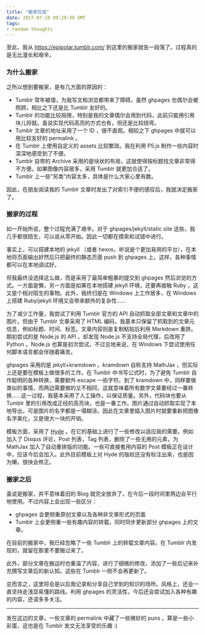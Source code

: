 ```yaml
---
title: "搬家完成"
date: 2017-07-10 09:29:39 GMT
tags:
- random thoughts
---
```


至此，我从 https://epipolar.tumblr.com/ 到这里的搬家就告一段落了。过程真的是无比漫长和艰辛。

### 为什么搬家

之所以想到要搬家，是有几方面的原因的：

- Tumblr 常年被墙，为我写文和浏览都带来了障碍，虽然 ghpages 也偶尔会被照顾，相比之下还是比 Tumblr 友好的。
- Tumblr 的功能比较局限，特别是我的文章偶尔会用到代码，此前只能用引用块儿将就。虽说实现代码高亮的方式也有，但还是比较绕弯。
- Tumblr 文章的地址采用了一个 ID ，很不直观。相较之下 ghpages 中就可以用比较友好的 permalink 。
- 在 Tumblr 上使用自定义的 assets 比较繁琐。我在利用 P5.js 制作一些内容时深深地感受到了不便。
- Tumblr 自带的 Archive 采用的是块状的布局，这就使得按标题找文章非常得不方便。如果图像内容居多，采用 Tumblr 就更加合适了。
- Tumblr 上一些“另类”内容太多，具体是什么大家心里有数。

因此，在朋友阅读我的 Tumblr 文章时发出了对索引不便的感叹后，我就决定搬家了。

### 搬家的过程

如一开始所说，整个过程充满了艰辛。对于 ghpages/jekyll/static site 这些，我几乎都很陌生，可以说从零开始。因此一切都在摸索和试错中进行。

事实上，可以搭建本地的 jekyll （或者 hexos，听说是个更加易用的平台），在本地将页面输出好然后只把最终的静态页面 push 到 ghpages 上。这样，各种事情都可以在本地调试好。

但我最终没选择这么做，而是采用了最简单粗暴的提交到 ghpages 然后浏览的方式。一方面是懒，另一方面是如果在本地搭建 jekyll 环境，还要再接触 Ruby ，这又是个相对陌生的事物。此外，我终归是在 Windows 上工作居多，在 Windows 上搭建 Ruby/jekyll 环境又会带来额外的复杂性……

为了减少工作量，我尝试了利用 Tumblr 官方的 API 自动抓取全部文章和文章中的图片。但由于 Tumblr 文章采用了 HTML 编码，我基本只保留了抓取到的文章元信息，例如标题、时间、标签。文章内容则是复制粘贴后利用 Markdown 重排。期初尝试的是 Node.js 的 API ，却发现 Node.js 不支持全局代理，后改用了 Python 。Node.js 也算是初次尝试，不过总地来说，在 Windows 下尝试使用任何脚本语言都会伴随着痛苦。

ghpages 采用的是 jekyll+kramdown 。kramdown 自称支持 MathJax ，但实际上还是要在模板上做很多的工作。在 Tumblr 中书写公式时，为了避免 Tumblr 自作聪明的各种转换，需要额外 escape 一些字符。到了 kramdown 中，同样要做类似的事情，而两边需要做的又不相同，这就意味着所有数学文章要经过一番转换……这一过程，我基本采用了人工操作，以保证质量。另外，代码块也要从 Tumblr 里的引用改成正经的高亮块，也是一番工作。图片通过自动抓取实现了本地导出，可是图片的名字都是一塌糊涂。因此在文章里插入图片时就要重新把图像名字美化，又是很大一块的开销。

模板方面，采用了 [Hyde](https://github.com/poole/hyde) 。在它的基础上进行了一些修改以适应我的需要。例如加入了 Disqus 评论，Post 列表，Tag 列表，删除了一些无用的元素，为 MathJax 加入了自动重排版的功能。一些可直接套用内容的 Post 模板正在设计中，应该今后会加入。此外目前模板上对 Hyde 的版权还没有标注出来，也是因为懒，很快会修正。

### 搬家之后

虽说是搬家，并不意味着旧的 Blog 就完全放弃了，在今后一段时间里两边会平行地使用。不过内容上会出现一些区分：

- ghpages 会更侧重原创文章以及各种非文章形式的页面
- Tumblr 上会更侧重一些有趣内容的转载，同时同步更新部分 ghpages 上的文章。

在目前的搬家中，我已经忽略了一些 Tumblr 上的转载文章内容。在 Tumblr 内发现的，就留在那里不要搬过来了。

此外，部分文章在搬运时也重温了内容，进行了细微的修改，添加了一些后记来补充撰写文章后的新认知。这些在 Tumblr 一侧不会再更新了。

总而言之，这里将会是以后我记录和分享自己学到的知识的场所。风格上，还会一直坚持走浅显易懂的路线。利用 ghpages 的灵活性，今后还会尝试加入各种有趣的内容，还请多多关注。

---

发在这边的文章，一些文章的 permalink 中藏了一些微妙的 puns ，算是一些小彩蛋，这也是在 Tumblr 发文无法享受的乐趣 :)
